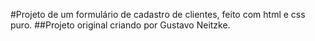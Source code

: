 #Projeto de um formulário de cadastro de clientes, feito com html e css puro.
##Projeto original criando por Gustavo Neitzke.
